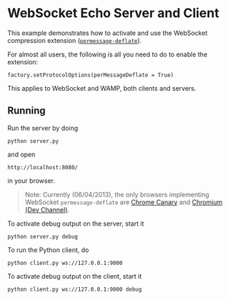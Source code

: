 WebSocket Echo Server and Client
================================

This example demonstrates how to activate and use the WebSocket compression extension ([`permessage-deflate`](http://tools.ietf.org/html/draft-ietf-hybi-permessage-compression-09)).

For almost all users, the following is all you need to do to enable the extension:

    factory.setProtocolOptions(perMessageDeflate = True)

This applies to WebSocket and WAMP, both clients and servers.

Running
-------

Run the server by doing

    python server.py

and open

    http://localhost:8080/

in your browser.

> Note: Currently (06/04/2013), the only browsers implementing WebSocket `permessage-deflate` are [Chrome Canary](https://www.google.com/intl/en/chrome/browser/canary.html) and [Chromium (Dev Channel)](http://www.chromium.org/getting-involved/dev-channel).
> 

To activate debug output on the server, start it

    python server.py debug

To run the Python client, do

    python client.py ws://127.0.0.1:9000

To activate debug output on the client, start it

    python client.py ws://127.0.0.1:9000 debug
